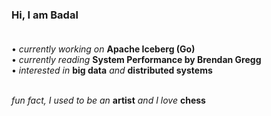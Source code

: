 ### Hi, I am Badal<br></br>

• *currently working on* **Apache Iceberg (Go)**<br>
• *currently reading* **System Performance by Brendan Gregg**<br>
• *interested in* **big data** *and* **distributed systems**<br></br>

*fun fact, I used to be an* **artist** *and I love* **chess**<br>
